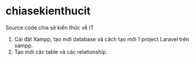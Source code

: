 # chiasekienthucit
Source code chia sẽ kiến thức về IT

1. Cài đặt Xampp, tạo mới database và cách tạo mới 1 project Laravel trên xampp.
2. Tạo mới các table và các relationship.